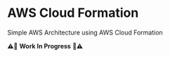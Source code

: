 # AWS Cloud Formation

Simple AWS Architecture using AWS Cloud Formation

:warning::construction: **Work In Progress** :construction::warning:

